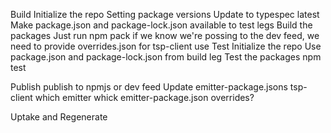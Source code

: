 Build
  Initialize the repo
    Setting package versions
    Update to typespec latest
    Make package.json and package-lock.json available to test legs
  Build the packages
    Just run npm pack
    if we know we're possing to the dev feed, we need to provide overrides.json for tsp-client use
Test
  Initialize the repo
    Use package.json and package-lock.json from build leg
  Test the packages
    npm test

Publish
  publish to npmjs or dev feed
  Update emitter-package.jsons
      tsp-client
          which emitter
          whick emitter-package.json
          overrides?

Uptake and Regenerate